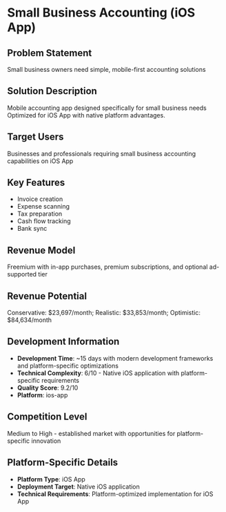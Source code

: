 # Small Business Accounting (iOS App)

## Problem Statement
Small business owners need simple, mobile-first accounting solutions

## Solution Description
Mobile accounting app designed specifically for small business needs Optimized for iOS App with native platform advantages.

## Target Users
Businesses and professionals requiring small business accounting capabilities on iOS App

## Key Features
- Invoice creation
- Expense scanning
- Tax preparation
- Cash flow tracking
- Bank sync

## Revenue Model
Freemium with in-app purchases, premium subscriptions, and optional ad-supported tier

## Revenue Potential
Conservative: $23,697/month; Realistic: $33,853/month; Optimistic: $84,634/month

## Development Information
- **Development Time**: ~15 days with modern development frameworks and platform-specific optimizations
- **Technical Complexity**: 6/10 - Native iOS application with platform-specific requirements
- **Quality Score**: 9.2/10
- **Platform**: ios-app

## Competition Level
Medium to High - established market with opportunities for platform-specific innovation

## Platform-Specific Details
- **Platform Type**: iOS App
- **Deployment Target**: Native iOS application
- **Technical Requirements**: Platform-optimized implementation for iOS App

